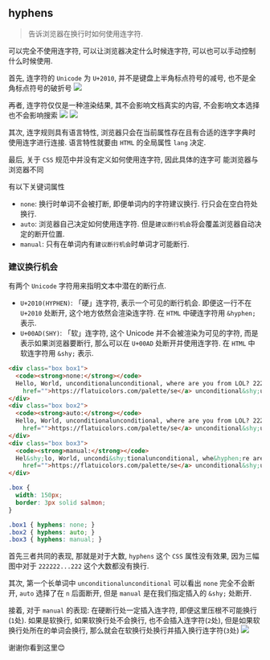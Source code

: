 ## hyphens
> 告诉浏览器在换行时如何使用连字符. 

可以完全不使用连字符, 可以让浏览器决定什么时候连字符, 可以也可以手动控制什么时候使用.

首先, 连字符的 `Unicode` 为 `U+2010`, 并不是键盘上半角标点符号的减号, 也不是全角标点符号的破折号
![](../../image/Snipaste_2022-09-24_17-37-23.png)

再者, 连字符仅仅是一种渲染结果, 其不会影响文档真实的内容, 不会影响文本选择也不会影响搜索
![](../../image/Snipaste_2022-09-27_22-18-12.png)
![](../../image/Snipaste_2022-09-27_22-20-32.png)

其次, 连字规则具有语言特性, 浏览器只会在当前属性存在且有合适的连字字典时使用连字进行连接. 语言特性就要由 `HTML` 的全局属性 `lang` 决定.

最后, 关于 `CSS` 规范中并没有定义如何使用连字符, 因此具体的连字可   能浏览器与浏览器不同 

有以下关键词属性
- `none`: 换行时单词不会被打断, 即便单词内的字符建议换行. 行只会在空白符处换行.
- `auto`: 浏览器自己决定如何使用连字符. 但是`建议断行机会`将会覆盖浏览器自动决定的断开位置.
- `manual`: 只有在单词内有`建议断行机会`时单词才可能断行.

### 建议换行机会
有两个 `Unicode` 字符用来指明文本中潜在的断行点.
- `U+2010(HYPHEN)`: 「硬」连字符, 表示一个可见的断行机会. 即便这一行不在 `U+2010` 处断开, 这个地方依然会渲染连字符. 在 `HTML` 中硬连字符用 `&hyphen;` 表示.
- `U+00AD(SHY)`: 「软」连字符, 这个 Unicode 并不会被渲染为可见的字符, 而是表示如果浏览器要断行, 那么可以在 `U+00AD` 处断开并使用连字符. 在 `HTML` 中软连字符用 `&shy;` 表示.


```html
<div class="box box1">
  <code><strong>none:</strong></code>
  Hello, World, unconditionalunconditional, where are you from LOL? 222222222222222222222222 <a
    href="">https://flatuicolors.com/palette/se</a> unconditional&shy;unconditional
</div>
<div class="box box2">
  <code><strong>auto:</strong></code>
  Hello, World, unconditionalunconditional, where are you from LOL? 222222222222222222222222 <a
    href="">https://flatuicolors.com/palette/se</a> unconditional&shy;unconditional
</div>
<div class="box box3">
  <code><strong>manual:</strong></code>
  Hel&shy;lo, World, uncondi&shy;tionalunconditional, whe&hyphen;re are you from LOL? 222222222222222222222222 <a
    href="">https://flatuicolors.com/palette/se</a> unconditional&shy;unconditional
</div>
```
```css
.box {
  width: 150px;
  border: 3px solid salmon;
}

.box1 { hyphens: none; }
.box2 { hyphens: auto; }
.box3 { hyphens: manual; }
```

首先三者共同的表现, 那就是对于大数, `hyphens` 这个 `CSS` 属性没有效果, 因为三幅图中对于 `222222...222` 这个大数都没有换行.

其次, 第一个长单词中 `unconditionalunconditional` 可以看出 `none` 完全不会断开, `auto` 选择了在 `n` 后面断开, 但是 `manual` 是在我们指定插入的 `&shy;` 处断开.

接着, 对于 `manual` 的表现: 在硬断行处一定插入连字符, 即便这里压根不可能换行(`1`处). 如果是软换行, 如果软换行处不会换行, 也不会插入连字符(`2`处), 但是如果软换行处所在的单词会换行, 那么就会在软换行处换行并插入换行连字符(`3`处)
![](../../image/Snipaste_2022-10-04_11-01-38.png)

谢谢你看到这里😊